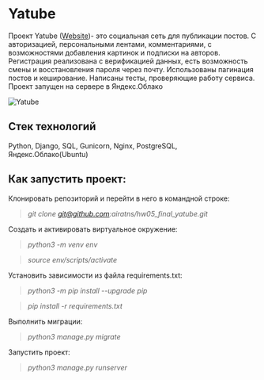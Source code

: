 # Yatube

Проект Yatube (<a href="https://airatsakhib.hopto.org" target="_blank">Website</a>)- это социальная сеть для публикации постов. С авторизацией, персональными лентами, комментариями, с возможностями добавления картинок и подписки на авторов. Регистрация реализована с верификацией данных, есть возможность смены и восстановления пароля через почту. Использованы пагинация постов и кеширование. Написаны тесты, проверяющие работу сервиса. Проект запущен на сервере в Яндекс.Облако

![Yatube](https://user-images.githubusercontent.com/96816183/182358955-0a50ba2b-dc3e-434b-812f-ba7c9f5b4978.png)

## **Стек технологий**

Python, Django, SQL, Gunicorn, Nginx, PostgreSQL, Яндекс.Облако(Ubuntu)

## **Как запустить проект:**

Клонировать репозиторий и перейти в него в командной строке:

>*git clone git@github.com:airatns/hw05_final_yatube.git*

Cоздать и активировать виртуальное окружение:

>*python3 -m venv env*

>*source env/scripts/activate*

Установить зависимости из файла requirements.txt:

>*python3 -m pip install --upgrade pip*

>*pip install -r requirements.txt*

Выполнить миграции:

>*python3 manage.py migrate*

Запустить проект:

>*python3 manage.py runserver*

